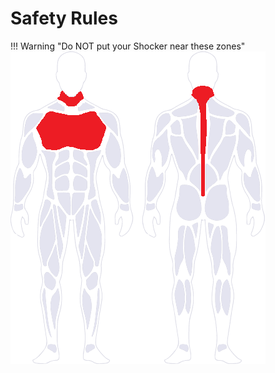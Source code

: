 # Safety Rules

!!! Warning "Do NOT put your Shocker near these zones"
    ![Image "Image"](nogo-body-zones.png)  